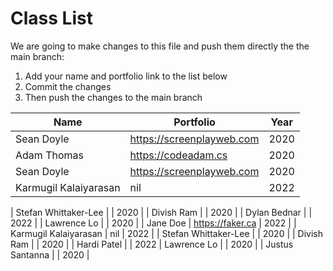 # Class List

We are going to make changes to this file and push them directly the the main branch:

1. Add your name and portfolio link to the list below
2. Commit the changes
3. Then push the changes to the main branch

| Name                           | Portfolio                                                    | Year       |
| ------------------------------ | ------------------------------------------------------------ | ---------- |
| Sean Doyle                     | https://screenplayweb.com                                    | 2020       |
| Adam Thomas                    | https://codeadam.cs                                          | 2020       |
| Sean Doyle                     | https://screenplayweb.com                                    | 2020       |
| Karmugil Kalaiyarasan          | nil                                                          | 2022       |

| Stefan Whittaker-Lee           |                                                              | 2020       |
| Divish Ram                     |                                                              | 2020       |
| Dylan Bednar                   |                                                              | 2022       |
| Lawrence Lo                    |                                                              | 2020       |
| Jane Doe | https://faker.ca | 2022 |
| Karmugil Kalaiyarasan          | nil                                                          | 2022       |
| Stefan Whittaker-Lee           |                                                              | 2020       |
| Divish Ram                     |                                                              | 2020       |
| Hardi Patel                    |                                                              | 2022
| Lawrence Lo                    |                                                              | 2020       |
| Justus Santanna                |                                                              | 2020       |

